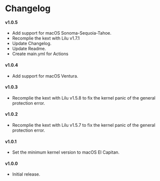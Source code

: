 #  Changelog
#### v1.0.5
- Add support for macOS Sonoma-Sequoia-Tahoe.
- Recomplie the kext with Lilu v1.7.1
- Update Changelog.
- Update Readme.
- Create main.yml for Actions

#### v1.0.4
- Add support for macOS Ventura.

#### v1.0.3
- Recomplie the kext with Lilu v1.5.8 to fix the kernel panic of the general protection error.

#### v1.0.2
- Recomplie the kext with Lilu v1.5.7 to fix the kernel panic of the general protection error.

#### v1.0.1
- Set the minimum kernel version to macOS El Capitan. 

#### v1.0.0
- Initial release.
